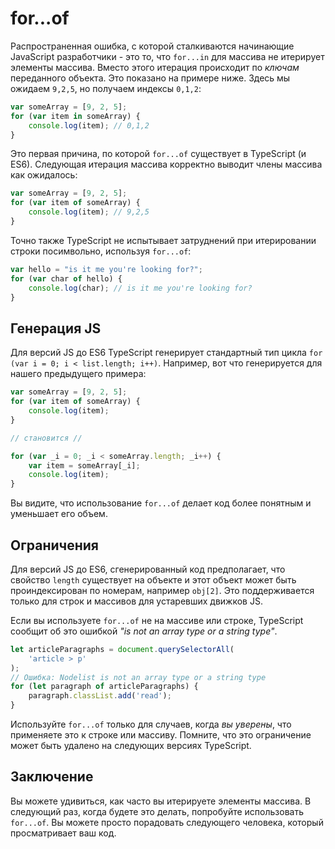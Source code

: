 # for...of

Распространенная ошибка, с которой сталкиваются начинающие JavaScript разработчики - это то, что `for...in` для массива не итерирует элементы массива. Вместо этого итерация происходит по _ключам_ переданного объекта. Это показано на примере ниже. Здесь мы ожидаем `9,2,5`, но получаем индексы `0,1,2`:

```ts
var someArray = [9, 2, 5];
for (var item in someArray) {
    console.log(item); // 0,1,2
}
```

Это первая причина, по которой `for...of` существует в TypeScript (и ES6). Следующая итерация массива корректно выводит члены массива как ожидалось:

```ts
var someArray = [9, 2, 5];
for (var item of someArray) {
    console.log(item); // 9,2,5
}
```

Точно также TypeScript не испытывает затруднений при итерировании строки посимвольно, используя `for...of`:

```ts
var hello = "is it me you're looking for?";
for (var char of hello) {
    console.log(char); // is it me you're looking for?
}
```

## Генерация JS

Для версий JS до ES6 TypeScript генерирует стандартный тип цикла `for (var i = 0; i < list.length; i++)`. Например, вот что генерируется для нашего предыдущего примера:

```ts
var someArray = [9, 2, 5];
for (var item of someArray) {
    console.log(item);
}

// становится //

for (var _i = 0; _i < someArray.length; _i++) {
    var item = someArray[_i];
    console.log(item);
}
```

Вы видите, что использование `for...of` делает код более понятным и уменьшает его объем.

## Ограничения

Для версий JS до ES6, сгенерированный код предполагает, что свойство `length` существует на объекте и этот объект может быть проиндексирован по номерам, например `obj[2]`. Это поддерживается только для строк и массивов для устаревших движков JS.

Если вы используете `for...of` не на массиве или строке, TypeScript сообщит об это ошибкой _"is not an array type or a string type"_.

```ts
let articleParagraphs = document.querySelectorAll(
    'article > p'
);
// Ошибка: Nodelist is not an array type or a string type
for (let paragraph of articleParagraphs) {
    paragraph.classList.add('read');
}
```

Используйте `for...of` только для случаев, когда _вы уверены_, что применяете это к строке или массиву. Помните, что это ограничение может быть удалено на следующих версиях TypeScript.

## Заключение

Вы можете удивиться, как часто вы итерируете элементы массива. В следующий раз, когда будете это делать, попробуйте использовать `for...of`. Вы можете просто порадовать следующего человека, который просматривает ваш код.
